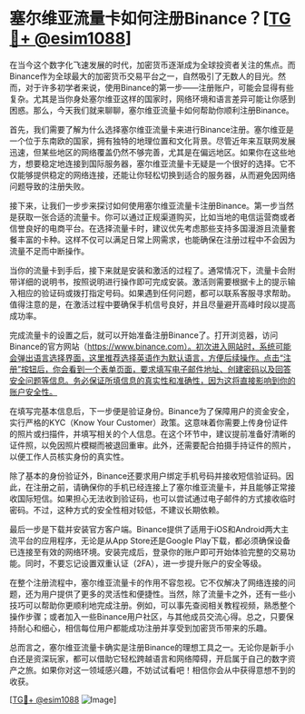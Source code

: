 # 塞尔维亚流量卡如何注册Binance？[[TG💪+ @esim1088](https://t.me/s/esim1088)]

在当今这个数字化飞速发展的时代，加密货币逐渐成为全球投资者关注的焦点。而Binance作为全球最大的加密货币交易平台之一，自然吸引了无数人的目光。然而，对于许多初学者来说，使用Binance的第一步——注册账户，可能会显得有些复杂。尤其是当你身处塞尔维亚这样的国家时，网络环境和语言差异可能让你感到困惑。那么，今天我们就来聊聊，塞尔维亚流量卡如何帮助你顺利注册Binance。

首先，我们需要了解为什么选择塞尔维亚流量卡来进行Binance注册。塞尔维亚是一个位于东南欧的国家，拥有独特的地理位置和文化背景。尽管近年来互联网发展迅速，但某些地区的网络覆盖仍然不够完善，尤其是在偏远地区。如果你在这些地方，想要稳定地连接到国际服务器，塞尔维亚流量卡无疑是一个很好的选择。它不仅能够提供稳定的网络连接，还能让你轻松切换到适合的服务器，从而避免因网络问题导致的注册失败。

接下来，让我们一步步来探讨如何使用塞尔维亚流量卡注册Binance。第一步当然是获取一张合适的流量卡。你可以通过正规渠道购买，比如当地的电信运营商或者信誉良好的电商平台。在选择流量卡时，建议优先考虑那些支持多国漫游且流量套餐丰富的卡种。这样不仅可以满足日常上网需求，也能确保在注册过程中不会因为流量不足而中断操作。

当你的流量卡到手后，接下来就是安装和激活的过程了。通常情况下，流量卡会附带详细的说明书，按照说明进行操作即可完成安装。激活则需要根据卡上的提示输入相应的验证码或拨打指定号码。如果遇到任何问题，都可以联系客服寻求帮助。值得注意的是，在激活过程中要确保手机信号良好，并且尽量避开高峰时段以提高成功率。

完成流量卡的设置之后，就可以开始准备注册Binance了。打开浏览器，访问Binance的官方网站（https://www.binance.com）。初次进入网站时，系统可能会弹出语言选择界面，这里推荐选择英语作为默认语言，方便后续操作。点击“注册”按钮后，你会看到一个表单页面，要求填写电子邮件地址、创建密码以及回答安全问题等信息。务必保证所填信息的真实性和准确性，因为这将直接影响到你的账户安全性。

在填写完基本信息后，下一步便是验证身份。Binance为了保障用户的资金安全，实行严格的KYC（Know Your Customer）政策。这意味着你需要上传身份证件的照片或扫描件，并填写相关的个人信息。在这个环节中，建议提前准备好清晰的证件照，以免因照片模糊而被退回重审。此外，还需要配合拍摄手持证件的照片，以便工作人员核实身份的真实性。

除了基本的身份验证外，Binance还要求用户绑定手机号码并接收短信验证码。因此，在注册之前，请确保你的手机已经连接上了塞尔维亚流量卡，并且能够正常接收国际短信。如果担心无法收到验证码，也可以尝试通过电子邮件的方式接收临时密码。不过，这种方式的安全性相对较低，不建议长期依赖。

最后一步是下载并安装官方客户端。Binance提供了适用于iOS和Android两大主流平台的应用程序，无论是从App Store还是Google Play下载，都必须确保设备已连接至有效的网络环境。安装完成后，登录你的账户即可开始体验完整的交易功能。同时，不要忘记设置双重认证（2FA），进一步提升账户的安全等级。

在整个注册流程中，塞尔维亚流量卡的作用不容忽视。它不仅解决了网络连接的问题，还为用户提供了更多的灵活性和便捷性。当然，除了流量卡之外，还有一些小技巧可以帮助你更顺利地完成注册。例如，可以事先查阅相关教程视频，熟悉整个操作步骤；或者加入一些Binance用户社区，与其他成员交流心得。总之，只要保持耐心和细心，相信每位用户都能成功注册并享受到加密货币带来的乐趣。

总而言之，塞尔维亚流量卡确实是注册Binance的理想工具之一。无论你是新手小白还是资深玩家，都可以借助它轻松跨越语言和网络障碍，开启属于自己的数字资产之旅。如果你对这一领域感兴趣，不妨试试看吧！相信你会从中获得意想不到的收获。

[[TG💪+ @esim1088](https://t.me/s/esim1088) ![Image](https://i.postimg.cc/4NQfJmqS/Snipaste-2025-05-13-00-14-12.png)]